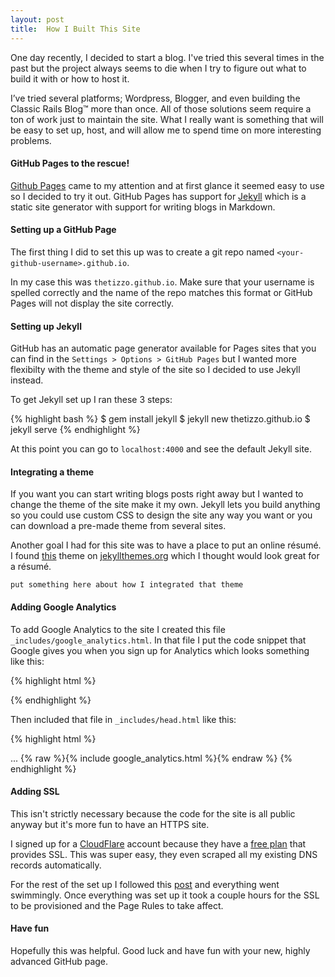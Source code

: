 ```yaml
---
layout: post
title:  How I Built This Site
---
```


One day recently, I decided to start a blog. I've tried this several times in the past but the project always seems to die when I try to figure out what to build it with or how to host it.

I’ve tried several platforms; Wordpress, Blogger, and even building the Classic Rails Blog™️ more than once. All of those solutions seem require a ton of work just to maintain the site.  What I really want is something that will be easy to set up, host, and will allow me to spend time on more interesting problems.

#### GitHub Pages to the rescue!

[Github Pages](https://pages.github.com/) came to my attention and at first glance it seemed easy to use so I decided to try it out. GitHub Pages has support for [Jekyll](http://jekyllrb.com/) which is a static site generator with support for writing blogs in Markdown.

#### Setting up a GitHub Page

The first thing I did to set this up was to create a git repo named `<your-github-username>.github.io`.

In my case this was `thetizzo.github.io`. Make sure that your username is spelled correctly and the name of the repo matches this format or GitHub Pages will not display the site correctly.

#### Setting up Jekyll

GitHub has an automatic page generator available for Pages sites that you can find in the `Settings > Options > GitHub Pages` but I wanted more flexibilty with the theme and style of the site so I decided to use Jekyll instead.

To get Jekyll set up I ran these 3 steps:

{% highlight bash %}
$ gem install jekyll
$ jekyll new thetizzo.github.io
$ jekyll serve
{% endhighlight %}

At this point you can go to `localhost:4000` and see the default Jekyll site.

#### Integrating a theme

If you want you can start writing blogs posts right away but I wanted to change the theme of the site make it my own. Jekyll lets you build anything so you could use custom CSS to design the site any way you want or you can download a pre-made theme from several sites.

Another goal I had for this site was to have a place to put an online résumé. I found [this](https://github.com/jglovier/resume-template) theme on [jekyllthemes.org](http://jekyllthemes.org/) which I thought would look great for a résumé.

`put something here about how I integrated that theme`

#### Adding Google Analytics

To add Google Analytics to the site I created this file  `_includes/google_analytics.html`.  In that file I put the code snippet that Google gives you when you sign up for Analytics which looks something like this:

{% highlight html %}
<script>
  (function(i,s,o,g,r,a,m){i['GoogleAnalyticsObject']=r;i[r]=i[r]||function(){
  (i[r].q=i[r].q||[]).push(arguments)},i[r].l=1*new Date();a=s.createElement(o),
  m=s.getElementsByTagName(o)[0];a.async=1;a.src=g;m.parentNode.insertBefore(a,m)
  })(window,document,'script','//www.google-analytics.com/analytics.js','ga');

  ga('create', '<your tracking ID number>', 'auto');
  ga('send', 'pageview');
</script>
{% endhighlight %}

Then included that file in `_includes/head.html` like this:

{% highlight html %}
<head>
  ...
  {% raw %}{% include google_analytics.html %}{% endraw %}
</head>
{% endhighlight %}

#### Adding SSL

This isn't strictly necessary because the code for the site is all public anyway but it's more fun to have an HTTPS site.

I signed up for a [CloudFlare](https://www.cloudflare.com/) account because they have a [free plan](https://www.cloudflare.com/plans/) that provides SSL.  This was super easy, they even scraped all my existing DNS records automatically.

For the rest of the set up I followed this [post](https://www.benburwell.com/posts/configuring-cloudflare-universal-ssl/) and everything went swimmingly.  Once everything was set up it took a couple hours for the SSL to be provisioned and the Page Rules to take affect.

#### Have fun

Hopefully this was helpful.  Good luck and have fun with your new, highly advanced GitHub page. 
